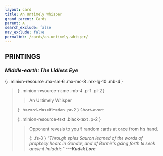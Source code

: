 ```yaml
---
layout: card
title: An Untimely Whisper
grand_parent: Cards
parent: A
search_exclude: false
nav_exclude: false
permalink: /cards/an-untimely-whisper/
---
```


## PRINTINGS


### _Middle-earth: The Lidless Eye_

{: .minion-resource .mx-sm-6 .mx-md-8 .mx-lg-10 .mb-4 }
> {: .minion-resource-name .mb-4 .p-1 .pl-2 }
> > <div class="hazard-mp"></div>
> > <div class="card-name">An Untimely Whisper</div>
>
> {: .hazard-classification .pr-2 }
> Short-event
>
> {: .minion-resource-text .black-text .p-2 }
> > Opponent reveals to you 5 random cards at once from his hand. 
> > 
> > {: .fs-3 } 
> > _“Through spies Sauron learned of the words of prophecy heard in Gondor, and of Bormir's going forth to seek ancient Imladris."_ ***---&#65279;Kuduk Lore*** 
> 
